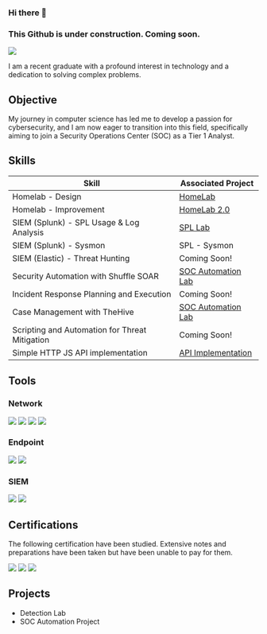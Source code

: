 ### Hi there 👋 
### This Github is under construction. Coming soon.
<a href="https://linkedin.com/in/frankhl"><img src="https://img.shields.io/badge/-LinkedIn-0072b1?&style=for-the-badge&logo=linkedin&logoColor=white" /></a>


I am a recent graduate with a profound interest in technology and a dedication to solving complex problems.

## Objective

My journey in computer science has led me to develop a passion for cybersecurity, and I am now eager to transition into this field, specifically aiming to join a Security Operations Center (SOC) as a Tier 1 Analyst.

## Skills

| Skill                                         | Associated Project         |
|-----------------------------------------------|----------------------------|
| Homelab - Design         | <a href="https://github.com/Cyogen/Homelab">HomeLab</a>|
| Homelab - Improvement        | <a href="https://github.com/Cyogen/Home-Lab-2">HomeLab 2.0</a>|
| SIEM (Splunk) - SPL Usage & Log Analysis          | <a href="https://github.com/Cyogen/Homelab-Detection">SPL Lab</a>|
| SIEM (Splunk) - Sysmon | SPL - Sysmon |
| SIEM (Elastic) - Threat Hunting                  | Coming Soon! |
| Security Automation with Shuffle SOAR         | <a href="https://github.com/Cyogen/Sec-Automation-w-SOAR">SOC Automation Lab</a>|
| Incident Response Planning and Execution      | Coming Soon! |
| Case Management with TheHive                  | <a href="https://github.com/Cyogen/The-Hive/blob/main/README.md">SOC Automation Lab</a>|
| Scripting and Automation for Threat Mitigation | Coming Soon! |
| Simple HTTP JS API implementation         | <a href="https://github.com/Cyogen/API-Implementation">API Implementation</a>|


## Tools


### Network
<div>
    <img src="https://img.shields.io/badge/-Wireshark-1679A7?&style=for-the-badge&logo=Wireshark&logoColor=white" />
    <img src="https://img.shields.io/badge/-Suricata-EF3B2D?&style=for-the-badge&logo=Suricata&logoColor=white" />
    <img src="https://img.shields.io/badge/-Zeek-777BB4?&style=for-the-badge&logo=Zeek&logoColor=white" />
    <img src="https://img.shields.io/badge/-Snort-615900?&style=for-the-badge&logo=Snort&logoColor=white" />
</div>

### Endpoint
<div>
    <img src="https://img.shields.io/badge/-Microsoft_Defender_for_Endpoint-00A4EF?&style=for-the-badge&logo=Microsoft&logoColor=white" />
    <img src="https://img.shields.io/badge/-Velociraptor-4B275F?&style=for-the-badge&logo=Velociraptor&logoColor=white" />
</div>

### SIEM
<div>
    <img src="https://img.shields.io/badge/-Splunk-000000?&style=for-the-badge&logo=Splunk&logoColor=white" />
    <img src="https://img.shields.io/badge/-Elastic-005571?&style=for-the-badge&logo=Elastic&logoColor=white" />
</div>

## Certifications
The following certification have been studied.  Extensive notes and preparations have been taken but have been unable to pay for them.
<div>
<img src="https://img.shields.io/badge/-Security%2B-FF0000?&style=for-the-badge&logo=CompTIA&logoColor=white" />
<img src="https://img.shields.io/badge/-Network%2B-007ACC?&style=for-the-badge&logo=CompTIA&logoColor=white" />
<img src="https://img.shields.io/badge/-CySa-4D4D4D?&style=for-the-badge&logo=CompTIA&logoColor=white" />
</div>

## Projects
- Detection Lab
- SOC Automation Project
